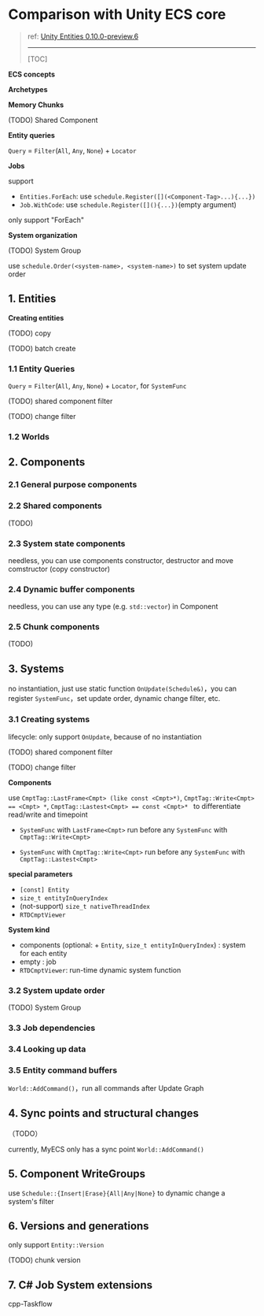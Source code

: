 # Comparison with Unity ECS core

> ref: [Unity Entities 0.10.0-preview.6](https://docs.unity3d.com/Packages/com.unity.entities@0.10/manual/index.html)
>
> ---
>
> [TOC]

**ECS concepts**

**Archetypes**

**Memory Chunks**

(TODO) Shared Component

**Entity queries**

`Query` = `Filter`(`All`, `Any`, `None`) + `Locator`

**Jobs**

support

- `Entities.ForEach`: use `schedule.Register([](<Component-Tag>...){...})`
- `Job.WithCode`: use `schedule.Register([](){...})`(empty argument)

only support "ForEach"

**System organization**

(TODO) System Group

use `schedule.Order(<system-name>, <system-name>)` to set system update order

## 1. Entities

**Creating entities**

(TODO) copy

(TODO) batch create

### 1.1 Entity Queries

`Query` = `Filter`(`All`, `Any`, `None`) + `Locator`, for `SystemFunc`

(TODO) shared component filter

(TODO) change filter

### 1.2 Worlds

## 2. Components

### 2.1 General purpose components

### 2.2 Shared components

(TODO)

### 2.3 System state components

needless, you can use components constructor, destructor and move comstructor (copy constructor)

### 2.4 Dynamic buffer components

needless, you can use any type (e.g. `std::vector`) in Component

### 2.5 Chunk components

(TODO)

## 3. Systems

no instantiation, just use static function `OnUpdate(Schedule&)`，you can register `SystemFunc`，set update order, dynamic
change filter, etc.

### 3.1 Creating systems

lifecycle: only support `OnUpdate`, because of no instantiation

(TODO) shared component filter

(TODO) change filter

**Components**

use `CmptTag::LastFrame<Cmpt> (like const <Cmpt>*)`, `CmptTag::Write<Cmpt> == <Cmpt> *`,
`CmptTag::Lastest<Cmpt> == const <Cmpt>* ` to differentiate read/write and timepoint

- `SystemFunc` with `LastFrame<Cmpt>` run before any `SystemFunc` with `CmptTag::Write<Cmpt>`

- `SystemFunc` with `CmptTag::Write<Cmpt>` run before any `SystemFunc` with `CmptTag::Lastest<Cmpt>`

**special parameters**

- `[const] Entity`
- `size_t entityInQueryIndex`
- (not-support) `size_t nativeThreadIndex`
- `RTDCmptViewer`

**System kind**

- components (optional: + `Entity`, `size_t entityInQueryIndex`) : system for each entity
- empty : job
- `RTDCmptViewer`: run-time dynamic system function

### 3.2 System update order

(TODO) System Group

### 3.3 Job dependencies

### 3.4 Looking up data

### 3.5 Entity command buffers

`World::AddCommand()`，run all commands after Update Graph

## 4. Sync points and structural changes

（TODO）

currently, MyECS only has a sync point `World::AddCommand()`

## 5. Component WriteGroups

use `Schedule::{Insert|Erase}{All|Any|None}` to dynamic change a system's filter

## 6. Versions and generations

only support `Entity::Version`

(TODO) chunk version

## 7. C# Job System extensions

cpp-Taskflow